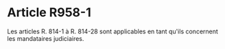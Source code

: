 # Article R958-1

Les articles R. 814-1 à R. 814-28 sont applicables en tant qu'ils concernent les mandataires judiciaires.
